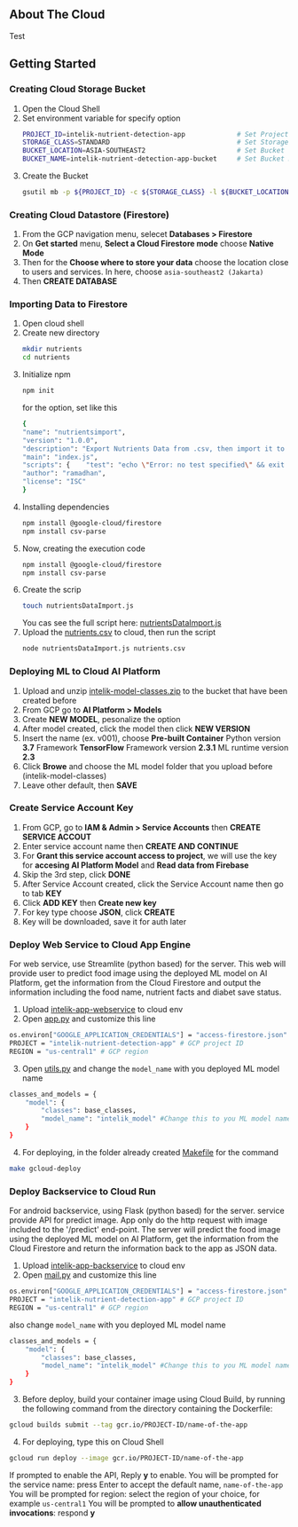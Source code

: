 <!-- ABOUT THE PROJECT -->
## About The Cloud
Test

<!-- GETTING STARTED -->
## Getting Started

### Creating Cloud Storage Bucket
1. Open the Cloud Shell
2. Set environment variable for specify option
   ```sh
   PROJECT_ID=intelik-nutrient-detection-app             # Set Project ID
   STORAGE_CLASS=STANDARD                                # Set Storage Class
   BUCKET_LOCATION=ASIA-SOUTHEAST2                       # Set Bucket Location
   BUCKET_NAME=intelik-nutrient-detection-app-bucket     # Set Bucket Name
   ```
3. Create the Bucket
   ```sh
   gsutil mb -p ${PROJECT_ID} -c ${STORAGE_CLASS} -l ${BUCKET_LOCATION} -b on gs://${BUCKET_NAME}
   ```

### Creating Cloud Datastore (Firestore)
1. From the GCP navigation menu, selecet **Databases > Firestore**
2. On **Get started** menu, **Select a Cloud Firestore mode** choose **Native Mode**
3. Then for the **Choose where to store your data** choose the location close to users and services. In here, choose `asia-southeast2 (Jakarta)`
4. Then **CREATE DATABASE**

### Importing Data to Firestore
1. Open cloud shell
2. Create new directory
   ```sh
   mkdir nutrients
   cd nutrients
   ```
3. Initialize npm
   ```sh
   npm init
   ```
   for the option, set like this
   ```sh
   {  
   "name": "nutrientsimport",  
   "version": "1.0.0",  
   "description": "Export Nutrients Data from .csv, then import it to Firestore",  
   "main": "index.js",  
   "scripts": {    "test": "echo \"Error: no test specified\" && exit 1"  },  
   "author": "ramadhan",  
   "license": "ISC"
   }
   ```
4. Installing dependencies
   ```sh
   npm install @google-cloud/firestore
   npm install csv-parse
   ```
5. Now, creating the execution code
   ```sh
   npm install @google-cloud/firestore
   npm install csv-parse
   ```
6. Create the scrip
   ```sh
   touch nutrientsDataImport.js
   ```
   You cas see the full script here: [nutrientsDataImport.js](nutrientsDataImport.js)
7. Upload the [nutrients.csv](nutrients.csv) to cloud, then run the script
   ```sh
   node nutrientsDataImport.js nutrients.csv
   ```

### Deploying ML to Cloud AI Platform
1. Upload  and unzip [intelik-model-classes.zip](../ML/intelik-model-classes.zip) to the bucket that have been created before
2. From GCP go to **AI Platform > Models**
3. Create **NEW MODEL**, pesonalize the option
4. After model created, click the model then click **NEW VERSION**
5. Insert the name (ex. v001), choose **Pre-built Container**
   Python version **3.7**
   Framework **TensorFlow**
   Framework version **2.3.1**
   ML runtime version **2.3**
6. Click **Browe** and choose the ML model folder that you upload before (intelik-model-classes)
7. Leave other default, then **SAVE**

### Create Service Account Key
1. From GCP, go to **IAM & Admin > Service Accounts** then **CREATE SERVICE ACCOUT**
2. Enter service account name then **CREATE AND CONTINUE**
3. For **Grant this service account access to project**, we will use the key for **accesing AI Platform Model** and **Read data from Firebase**
4. Skip the 3rd step, click **DONE**
5. After Service Account created, click the Service Account name then go to tab **KEY**
6. Click **ADD KEY** then **Create new key**
7. For key type choose **JSON**, click **CREATE**
8. Key will be downloaded, save it for auth later

### Deploy Web Service to Cloud App Engine
For web service, use Streamlite (python based) for the server. This web will provide user to predict food image using the deployed ML model on AI Platform, get the information from the Cloud Firestore and output the information including the food name, nutrient facts and diabet save status.
1. Upload [intelik-app-webservice](intelik-app-webservice) to cloud env
2. Open [app.py](intelik-app-webservice/app.py) and customize this line
```sh
os.environ["GOOGLE_APPLICATION_CREDENTIALS"] = "access-firestore.json" # change with the service account key 
PROJECT = "intelik-nutrient-detection-app" # GCP project ID
REGION = "us-central1" # GCP region 
```
3. Open [utils.py](intelik-app-webservice/utils.py) and change the `model_name` with you deployed ML model name
```sh
classes_and_models = {
    "model": {
        "classes": base_classes,
        "model_name": "intelik_model" #Change this to you ML model name
    }
}
```
4. For deploying, in the folder already created [Makefile](intelik-app-webservice/Makefile) for the command
```sh
make gcloud-deploy
```

### Deploy Backservice to Cloud Run
For android backservice, using Flask (python based) for the server. service provide API for predict image. App only do the http request with image included to the '/predict' end-point. The server will predict the food image using the deployed ML model on AI Platform, get the information from the Cloud Firestore and return the information back to the app as JSON data.
1. Upload [intelik-app-backservice](intelik-app-backservice) to cloud env
2. Open [mail.py](intelik-app-backservice/mail.py) and customize this line
```sh
os.environ["GOOGLE_APPLICATION_CREDENTIALS"] = "access-firestore.json" # change with the service account key 
PROJECT = "intelik-nutrient-detection-app" # GCP project ID
REGION = "us-central1" # GCP region 
```
also change `model_name` with you deployed ML model name
```sh
classes_and_models = {
    "model": {
        "classes": base_classes,
        "model_name": "intelik_model" #Change this to you ML model name
    }
}
```
3. Before deploy, build your container image using Cloud Build, by running the following command from the directory containing the Dockerfile:
```sh
gcloud builds submit --tag gcr.io/PROJECT-ID/name-of-the-app
```
4. For deploying, type this on Cloud Shell
```sh
gcloud run deploy --image gcr.io/PROJECT-ID/name-of-the-app
```
   If prompted to enable the API, Reply **y** to enable.
   You will be prompted for the service name: press Enter to accept the default name, `name-of-the-app`
   You will be prompted for region: select the region of your choice, for example `us-central1`
   You will be prompted to **allow unauthenticated invocations**: respond **y**